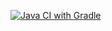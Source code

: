 [![Java CI with Gradle](https://github.com/Marknix666/CashBackHacker/actions/workflows/gradle.yml/badge.svg)](https://github.com/Marknix666/CashBackHacker/actions/workflows/gradle.yml)

